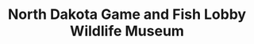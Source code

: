 ---
layout: repo
title: "North Dakota Game and Fish Lobby Wildlife Museum"
id: 6246
permalink: repos/6246/
---